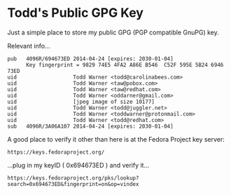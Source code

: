 # Todd's Public GPG Key

Just a simple place to store my public GPG (PGP compatible GnuPG) key.

Relevant info...

    pub   4096R/694673ED 2014-04-24 [expires: 2030-01-04]
          Key fingerprint = 9829 74E5 4FA2 A86E B546  C52F 595E 5B24 6946 73ED
    uid                  Todd Warner <todd@carolinabees.com>
    uid                  Todd Warner <taw@pobox.com>
    uid                  Todd Warner <taw@redhat.com>
    uid                  Todd Warner <oddarner@gmail.com>
    uid                  [jpeg image of size 10177]
    uid                  Todd Warner <todd@juggler.net>
    uid                  Todd Warner <toddwarner@protonmail.com>
    uid                  Todd Warner <todd@redhat.com>
    sub   4096R/3A06A107 2014-04-24 [expires: 2030-01-04]


A good place to verify it other than here is at the Fedora Project key server:

    https://keys.fedoraproject.org/

...plug in my keyID ( 0x694673ED ) and verify it...

    https://keys.fedoraproject.org/pks/lookup?search=0x694673ED&fingerprint=on&op=vindex
